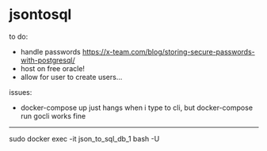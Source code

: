 # jsontosql

to do:
- handle passwords https://x-team.com/blog/storing-secure-passwords-with-postgresql/
- host on free oracle!
- allow for user to create users...


issues:
- docker-compose up just hangs when i type to cli, but docker-compose run gocli works fine


-----------

sudo docker exec -it json_to_sql_db_1 bash -U